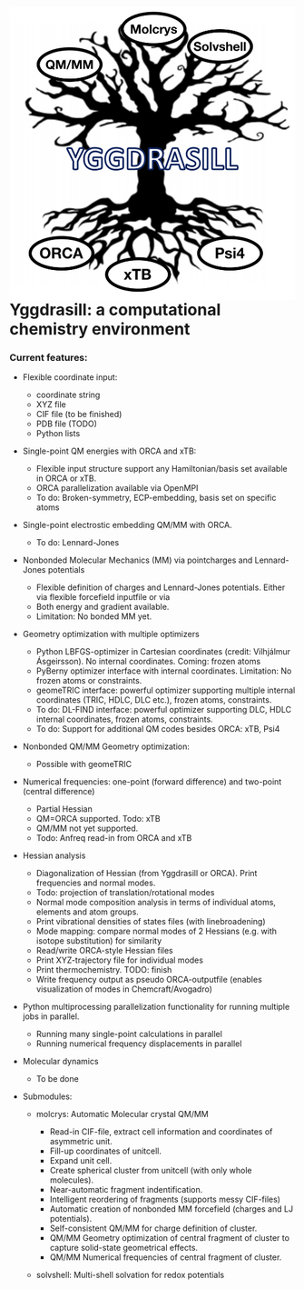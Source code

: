 <img align="right" src="yggdrasill-templogo.png">

 # Yggdrasill: a computational chemistry environment

 ### Current features: 
- Flexible coordinate input:
    - coordinate string
    - XYZ file
    - CIF file (to be finished)
    - PDB file (TODO)
    - Python lists
- Single-point QM energies with ORCA and xTB:
    - Flexible input structure support any Hamiltonian/basis set available in ORCA or xTB.
    - ORCA parallelization available via OpenMPI
    - To do: Broken-symmetry, ECP-embedding, basis set on specific atoms
- Single-point electrostic embedding QM/MM with ORCA.
    - To do: Lennard-Jones
- Nonbonded Molecular Mechanics (MM) via pointcharges and Lennard-Jones potentials
    - Flexible definition of charges and Lennard-Jones potentials. Either via flexible forcefield inputfile or 
    via 
    - Both energy and gradient available.
    - Limitation: No bonded MM yet.
- Geometry optimization with multiple optimizers
     - Python LBFGS-optimizer in Cartesian coordinates (credit: Vilhjálmur Ásgeirsson). 
     No internal coordinates. Coming: frozen atoms
     - PyBerny optimizer interface with internal coordinates. Limitation: No frozen atoms or constraints.
     - geomeTRIC interface: powerful optimizer supporting multiple internal coordinates 
     (TRIC, HDLC, DLC etc.), frozen atoms, constraints.
     - To do: DL-FIND interface: powerful optimizer supporting DLC, HDLC internal coordinates, frozen atoms, constraints.
     - To do: Support for additional QM codes besides ORCA: xTB, Psi4
- Nonbonded QM/MM Geometry optimization:
    - Possible with geomeTRIC
- Numerical frequencies: one-point (forward difference) and two-point (central difference)
     - Partial Hessian
     - QM=ORCA supported. Todo: xTB
     - QM/MM not yet supported.
     - Todo: Anfreq read-in from ORCA and xTB
- Hessian analysis
  - Diagonalization of Hessian (from Yggdrasill or ORCA). Print frequencies and normal modes.
  - Todo: projection of translation/rotational modes
  - Normal mode composition analysis in terms of individual atoms, elements and atom groups.
  - Print vibrational densities of states files (with linebroadening)
  - Mode mapping: compare normal modes of 2 Hessians (e.g. with isotope substitution) for similarity
  - Read/write ORCA-style Hessian files
  - Print XYZ-trajectory file for individual modes
  - Print thermochemistry. TODO: finish
  - Write frequency output as pseudo ORCA-outputfile (enables visualization of modes in Chemcraft/Avogadro)

  
- Python multiprocessing parallelization functionality for running multiple jobs in parallel.
   - Running many single-point calculations in parallel
   - Running numerical frequency displacements in parallel
- Molecular dynamics
    - To be done
    
- Submodules:
    - molcrys: Automatic Molecular crystal QM/MM
      - Read-in CIF-file, extract cell information and coordinates of asymmetric unit.
      - Fill-up coordinates of unitcell.
      - Expand unit cell.
      - Create spherical cluster from unitcell (with only whole molecules).
      - Near-automatic fragment indentification.
      - Intelligent reordering of fragments (supports messy CIF-files)
      - Automatic creation of nonbonded MM forcefield (charges and LJ potentials).
      - Self-consistent QM/MM for charge definition of cluster.
      - QM/MM Geometry optimization of central fragment of cluster to capture solid-state geometrical effects.
      - QM/MM Numerical frequencies of central fragment of cluster.
      
    - solvshell: Multi-shell solvation for redox potentials
    
